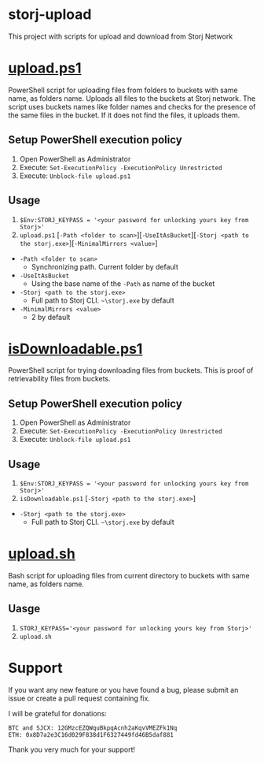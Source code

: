 # storj-upload
This project with scripts for upload and download from Storj Network

# [upload.ps1](/upload.ps1)
PowerShell script for uploading files from folders to buckets with same name, as folders name.
Uploads all files to the buckets at Storj network.
The script uses buckets names like folder names and checks for the presence of the same files in the bucket. If it does not find the files, it uploads them.

## Setup PowerShell execution policy
1. Open PowerShell as Administrator
2. Execute:
`Set-ExecutionPolicy -ExecutionPolicy Unrestricted`
3. Execute:
`Unblock-file upload.ps1`

## Usage
1. `$Env:STORJ_KEYPASS = '<your password for unlocking yours key from Storj>'`
2. `upload.ps1` \[`-Path <folder to scan>`\]\[`-UseItAsBucket`\]\[`-Storj <path to the storj.exe>`\]\[`-MinimalMirrors <value>`\]

* `-Path <folder to scan>`
    * Synchronizing path. Current folder by default
* `-UseItAsBucket`
    * Using the base name of the `-Path` as name of the bucket
* `-Storj <path to the storj.exe>`
    * Full path to Storj CLI. `~\storj.exe` by default
* `-MinimalMirrors <value>`
    * 2 by default

# [isDownloadable.ps1](/isDownloadable.ps1)
PowerShell script for trying downloading files from buckets.
This is proof of retrievability files from buckets.

## Setup PowerShell execution policy
1. Open PowerShell as Administrator
2. Execute:
`Set-ExecutionPolicy -ExecutionPolicy Unrestricted`
3. Execute:
`Unblock-file upload.ps1`

## Usage
1. `$Env:STORJ_KEYPASS = '<your password for unlocking yours key from Storj>'`
2. `isDownloadable.ps1` \[`-Storj <path to the storj.exe>`\]

* `-Storj <path to the storj.exe>`
    * Full path to Storj CLI. `~\storj.exe` by default

# [upload.sh](/upload.sh)
Bash script for uploading files from current directory to buckets with same name, as folders name.

## Uasge
1. `STORJ_KEYPASS='<your password for unlocking yours key from Storj>'`
2. `upload.sh`

# Support
If you want any new feature or you have found a bug, please submit an issue or create a pull request containing fix.

I will be grateful for donations:

    BTC and SJCX: 12GMzcEZQWquBkpqAcnh2aKqvVMEZFk1Nq
    ETH: 0x8D7a2e3C16d029F838d1F6327449fd46B5daf881

Thank you very much for your support!
